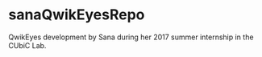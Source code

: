 # sanaQwikEyesRepo
QwikEyes development by Sana during her 2017 summer internship in the CUbiC Lab.

